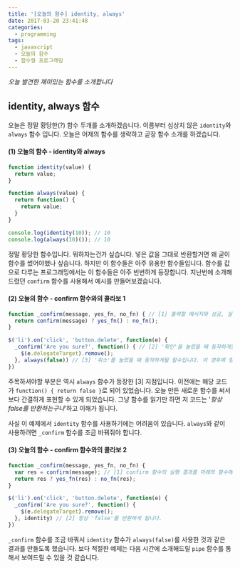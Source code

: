 ```yaml
---
title: '[오늘의 함수] identity, always'
date: 2017-03-20 23:41:48
categories:
  - programming
tags:
  - javascript
  - 오늘의 함수
  - 함수형 프로그래밍
---
```

_오늘 발견한 재미있는 함수를 소개합니다_

## identity, always 함수 

오늘은 정말 황당한(?) 함수 두개를 소개하겠습니다. 이름부터 심상치 않은 `identity`와 `always` 함수 입니다. 오늘은 어제의 함수를 생략하고 곧장 함수 소개를 하겠습니다.

#### (1) 오늘의 함수 - identity와 always
```javascript
function identity(value) {
  return value;
}

function always(value) {
  return function() {
    return value;
  }
}

console.log(identity(10)); // 10
console.log(always(10)()); // 10
```

정말 황당한 함수입니다. 뭐하자는건가 싶습니다. 넣은 값을 그대로 반환할거면 왜 굳이 함수를 썼어야했나 싶습니다. 하지만 이 함수들은 아주 유용한 함수들입니다. 함수를 값으로 다루는 프로그래밍에서는 이 함수들은 아주 빈번하게 등장합니다. 지난번에 소개해드렸던 `confirm` 함수를 사용해서 예시를 만들어보겠습니다.

#### (2) 오늘의 함수 - confirm 함수와의 콜라보 1
```javascript
function _confirm(message, yes_fn, no_fn) { // [1] 출력할 메시지와 성공, 실패에 따라 실행할 함수를 받는 confirm 함수입니다.
  return confirm(message) ? yes_fn() : no_fn(); 
}

$('li').on('click', 'button.delete', function(e) {
  _confirm('Are you sure?', function() { // [2] '확인'을 눌렀을 때 동작하게될 함수입니다.
    $(e.delegateTarget).remove();
  }, always(false)) // [3] '취소'를 눌렀을 때 동작하게될 함수입니다. 이 경우에 항상 'false'를 반환하는 함수입니다.
})
```

주목하셔야할 부분은 역시 `always` 함수가 등장한 [3] 지점입니다. 이전에는 해당 코드가 `function() { return false }`로 되어 있었습니다. 오늘 만든 새로운 함수를 써서 보다 간결하게 표현할 수 있게 되었습니다. 그냥 함수를 읽기만 하면 저 코드는 '_항상 false를 반환하는구나_'하고 이해가 됩니다. 

사실 이 예제에서 `identity` 함수를 사용하기에는 어려움이 있습니다. `always`와 같이 사용하려면 `_confirm` 함수를 조금 바꿔줘야 합니다.

#### (3) 오늘의 함수 - confirm 함수와의 콜라보 2
```javascript
function _confirm(message, yes_fn, no_fn) { 
  var res = confirm(message); // [1] confirm 함수의 실행 결과를 아래의 함수에 전달하기 위해 별도로 할당했습니다.
  return res ? yes_fn(res) : no_fn(res); 
}

$('li').on('click', 'button.delete', function(e) {
  _confirm('Are you sure?', function() { 
    $(e.delegateTarget).remove();
  }, identity) // [2] 항상 'false'를 반환하게 됩니다. 
})
```

`_confirm` 함수를 조금 바꿔서 `identity` 함수가 `always(false)`를 사용한 것과 같은 결과를 만들도록 했습니다. 보다 적절한 예제는 다음 시간에 소개해드릴 `pipe` 함수를 통해서 보여드릴 수 있을 것 같습니다.